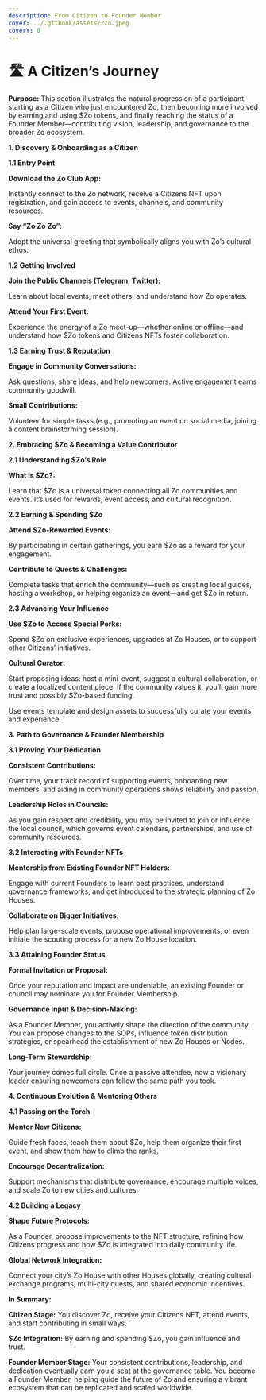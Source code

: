 ```yaml
---
description: From Citizen to Founder Member
cover: ../.gitbook/assets/ZZo.jpeg
coverY: 0
---
```


# 🛣️ A Citizen’s Journey

**Purpose:** This section illustrates the natural progression of a participant, starting as a Citizen who just encountered Zo, then becoming more involved by earning and using $Zo tokens, and finally reaching the status of a Founder Member—contributing vision, leadership, and governance to the broader Zo ecosystem.

**1. Discovery & Onboarding as a Citizen**

**1.1 Entry Point**

**Download the Zo Club App:**

Instantly connect to the Zo network, receive a Citizens NFT upon registration, and gain access to events, channels, and community resources.

**Say “Zo Zo Zo”:**

Adopt the universal greeting that symbolically aligns you with Zo’s cultural ethos.

**1.2 Getting Involved**

**Join the Public Channels (Telegram, Twitter):**

Learn about local events, meet others, and understand how Zo operates.

**Attend Your First Event:**

Experience the energy of a Zo meet-up—whether online or offline—and understand how $Zo tokens and Citizens NFTs foster collaboration.

**1.3 Earning Trust & Reputation**

**Engage in Community Conversations:**

Ask questions, share ideas, and help newcomers. Active engagement earns community goodwill.

**Small Contributions:**

Volunteer for simple tasks (e.g., promoting an event on social media, joining a content brainstorming session).

**2. Embracing $Zo & Becoming a Value Contributor**

**2.1 Understanding $Zo’s Role**

**What is $Zo?:**

Learn that $Zo is a universal token connecting all Zo communities and events. It’s used for rewards, event access, and cultural recognition.

**2.2 Earning & Spending $Zo**

**Attend $Zo-Rewarded Events:**

By participating in certain gatherings, you earn $Zo as a reward for your engagement.

**Contribute to Quests & Challenges:**

Complete tasks that enrich the community—such as creating local guides, hosting a workshop, or helping organize an event—and get $Zo in return.

**2.3 Advancing Your Influence**

**Use $Zo to Access Special Perks:**

Spend $Zo on exclusive experiences, upgrades at Zo Houses, or to support other Citizens’ initiatives.

**Cultural Curator:**

Start proposing ideas: host a mini-event, suggest a cultural collaboration, or create a localized content piece. If the community values it, you’ll gain more trust and possibly $Zo-based funding.

Use events template and design assets to successfully curate your events and experience.

**3. Path to Governance & Founder Membership**

**3.1 Proving Your Dedication**

**Consistent Contributions:**

Over time, your track record of supporting events, onboarding new members, and aiding in community operations shows reliability and passion.

**Leadership Roles in Councils:**

As you gain respect and credibility, you may be invited to join or influence the local council, which governs event calendars, partnerships, and use of community resources.

**3.2 Interacting with Founder NFTs**

**Mentorship from Existing Founder NFT Holders:**

Engage with current Founders to learn best practices, understand governance frameworks, and get introduced to the strategic planning of Zo Houses.

**Collaborate on Bigger Initiatives:**

Help plan large-scale events, propose operational improvements, or even initiate the scouting process for a new Zo House location.

**3.3 Attaining Founder Status**

**Formal Invitation or Proposal:**

Once your reputation and impact are undeniable, an existing Founder or council may nominate you for Founder Membership.

**Governance Input & Decision-Making:**

As a Founder Member, you actively shape the direction of the community. You can propose changes to the SOPs, influence token distribution strategies, or spearhead the establishment of new Zo Houses or Nodes.

**Long-Term Stewardship:**

Your journey comes full circle. Once a passive attendee, now a visionary leader ensuring newcomers can follow the same path you took.

**4. Continuous Evolution & Mentoring Others**

**4.1 Passing on the Torch**

**Mentor New Citizens:**

Guide fresh faces, teach them about $Zo, help them organize their first event, and show them how to climb the ranks.

**Encourage Decentralization:**

Support mechanisms that distribute governance, encourage multiple voices, and scale Zo to new cities and cultures.

**4.2 Building a Legacy**

**Shape Future Protocols:**

As a Founder, propose improvements to the NFT structure, refining how Citizens progress and how $Zo is integrated into daily community life.

**Global Network Integration:**

Connect your city’s Zo House with other Houses globally, creating cultural exchange programs, multi-city quests, and shared economic incentives.

**In Summary:**

**Citizen Stage:** You discover Zo, receive your Citizens NFT, attend events, and start contributing in small ways.

**$Zo Integration:** By earning and spending $Zo, you gain influence and trust.

**Founder Member Stage:** Your consistent contributions, leadership, and dedication eventually earn you a seat at the governance table. You become a Founder Member, helping guide the future of Zo and ensuring a vibrant ecosystem that can be replicated and scaled worldwide.
